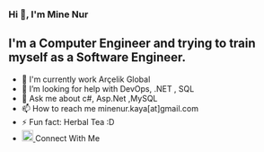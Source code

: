 ### Hi 👋, I'm Mine Nur


 <h2>I'm a Computer Engineer and trying to train myself as a Software Engineer.</h2>

- 🔭 I'm currently work Arçelik Global
- 🤔 I’m looking for help with DevOps, .NET , SQL
- 💬 Ask me about c#, Asp.Net ,MySQL 
- 📫 How to reach me minenur.kaya[at]gmail.com
- ⚡ Fun fact: Herbal Tea :D 
- <a href="![linkedin-icon-256x256-9ge3d19k](https://github.com/curlyengineer/curlyengineer/assets/58690262/69939050-d80c-4cc9-ba76-9df76c76408c)"> <img src="https://github.com/curlyengineer/curlyengineer/assets/58690262/023e4a9e-9495-4de5-a9c5-897c1565e6cb" width="20" height="20"> </a> Connect With Me 
